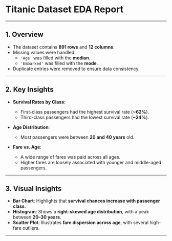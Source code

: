 # Titanic Dataset EDA Report

---

## 1. Overview

- The dataset contains **891 rows** and **12 columns**.
- Missing values were handled:
  - `'Age'` was filled with the **median**.
  - `'Embarked'` was filled with the **mode**.
- Duplicate entries were removed to ensure data consistency.

---

## 2. Key Insights

- **Survival Rates by Class**:
  - First-class passengers had the highest survival rate (**~62%**).
  - Third-class passengers had the lowest survival rate (**~24%**).

- **Age Distribution**:
  - Most passengers were between **20 and 40 years** old.

- **Fare vs. Age**:
  - A wide range of fares was paid across all ages.
  - Higher fares are loosely associated with younger and middle-aged passengers.

---

## 3. Visual Insights

- **Bar Chart**: Highlights that **survival chances increase with passenger class**.
- **Histogram**: Shows a **right-skewed age distribution**, with a peak between **20–30 years**.
- **Scatter Plot**: Illustrates **fare dispersion across age**, with several high-fare outliers.

---
